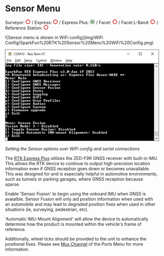 # Sensor Menu

Surveyor: ![Feature Not Supported](img/Icons/RedDot.png) / Express: ![Feature Not Supported](img/Icons/RedDot.png) / Express Plus: ![Feature Supported](img/Icons/GreenDot.png) / Facet: ![Feature Not Supported](img/Icons/RedDot.png) / Facet L-Band: ![Feature Not Supported](img/Icons/RedDot.png) / Reference Station: ![Feature Not Supported](img/Icons/RedDot.png)

![Sensor menu is shown in WiFi config](img/WiFi Config/SparkFun%20RTK%20Sensor%20Menu%20WiFi%20Config.png)

![Sensor menu from serial prompt](img/Terminal/SparkFun%20RTK%20-%20Sensor%20Menu.png)

*Setting the Sensor options over WiFi config and serial connections*

The [RTK Express Plus](https://www.sparkfun.com/products/18589) utilizes the ZED-F9R GNSS receiver with built-in IMU. This allows the RTK device to continue to output high-precision location information even if GNSS reception goes down or becomes unavailable. This was designed for and is especially helpful in automotive environments, such as tunnels or parking garages, where GNSS reception because sparse.

Enable 'Sensor Fusion' to begin using the onboard IMU when GNSS is avaialble. Sensor Fusion will only aid position information when used with an automobile and may lead to degraded position fixes when used in other situations (ie, surveying, pedestrian, etc).

'Automatic IMU-Mount Alignment' will allow the device to automatically determine how the product is mounted within the vehicle's frame of reference.

Additionally, wheel ticks should be provided to the unit to enhance the positional fixes. Please see [Mux Channel](menu_ports.md#mux-channel) of the Ports Menu for more information.


